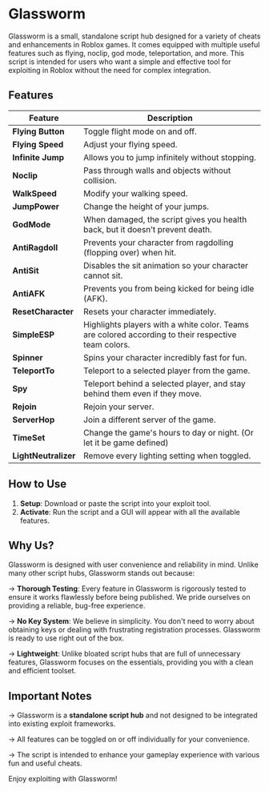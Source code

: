 # Glassworm

Glassworm is a small, standalone script hub designed for a variety of cheats and enhancements in Roblox games. It comes equipped with multiple useful features such as flying, noclip, god mode, teleportation, and more. This script is intended for users who want a simple and effective tool for exploiting in Roblox without the need for complex integration.

## Features

| **Feature**       | **Description**                                                                                           |
|-------------------|-----------------------------------------------------------------------------------------------------------|
| **Flying Button** | Toggle flight mode on and off.                                                                            |
| **Flying Speed**  | Adjust your flying speed.                                                                                 |
| **Infinite Jump** | Allows you to jump infinitely without stopping.                                                           |
| **Noclip**        | Pass through walls and objects without collision.                                                         |
| **WalkSpeed**     | Modify your walking speed.                                                                                |
| **JumpPower**     | Change the height of your jumps.                                                                          |
| **GodMode**       | When damaged, the script gives you health back, but it doesn’t prevent death.                             |
| **AntiRagdoll**   | Prevents your character from ragdolling (flopping over) when hit.                                         |
| **AntiSit**       | Disables the sit animation so your character cannot sit.                                                  |
| **AntiAFK**       | Prevents you from being kicked for being idle (AFK).                                                      |
| **ResetCharacter**| Resets your character immediately.                                                                        |
| **SimpleESP**     | Highlights players with a white color. Teams are colored according to their respective team colors.       |
| **Spinner**       | Spins your character incredibly fast for fun.                                                             |
| **TeleportTo**    | Teleport to a selected player from the game.                                                              |
| **Spy**           | Teleport behind a selected player, and stay behind them even if they move.                                |
| **Rejoin**        | Rejoin your server.                                                                                       |
| **ServerHop**     | Join a different server of the game.                                                                      |
| **TimeSet**       | Change the game's hours to day or night. (Or let it be game defined)                                      |
| **LightNeutralizer**| Remove every lighting setting when toggled.                                                             |

## How to Use

1. **Setup**: Download or paste the script into your exploit tool.
2. **Activate**: Run the script and a GUI will appear with all the available features.

## Why Us?

Glassworm is designed with user convenience and reliability in mind. Unlike many other script hubs, Glassworm stands out because:

-> **Thorough Testing**: Every feature in Glassworm is rigorously tested to ensure it works flawlessly before being published. We pride ourselves on providing a reliable, bug-free experience.

-> **No Key System**: We believe in simplicity. You don't need to worry about obtaining keys or dealing with frustrating registration processes. Glassworm is ready to use right out of the box.

-> **Lightweight**: Unlike bloated script hubs that are full of unnecessary features, Glassworm focuses on the essentials, providing you with a clean and efficient toolset.

## Important Notes

-> Glassworm is a **standalone script hub** and not designed to be integrated into existing exploit frameworks.

-> All features can be toggled on or off individually for your convenience.

-> The script is intended to enhance your gameplay experience with various fun and useful cheats.

Enjoy exploiting with Glassworm!
